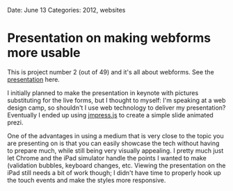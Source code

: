 Date: June 13
Categories: 2012, websites

# Presentation on making webforms more usable

This is project number 2 (out of 49) and it's all about webforms. See the [presentation](/presentations/webforms.html) here.

I initially planned to make the presentation in keynote with pictures substituting for the live forms, but I thought to myself: I'm speaking at a web design camp, so shouldn't I use web technology to deliver my presentation? Eventually I ended up using [jmpress.js](http://shama.github.com/jmpress.js/) to create a simple slide animated prezi.

One of the advantages in using a medium that is very close to the topic you are presenting on is that you can easily showcase the tech without having to prepare much, while still being very visually appealing. I pretty much just let Chrome and the iPad simulator handle the points I wanted to make (validation bubbles, keyboard changes, etc. Viewing the presentation on the iPad still needs a bit of work though; I didn't have time to properly hook up the touch events and make the styles more responsive.